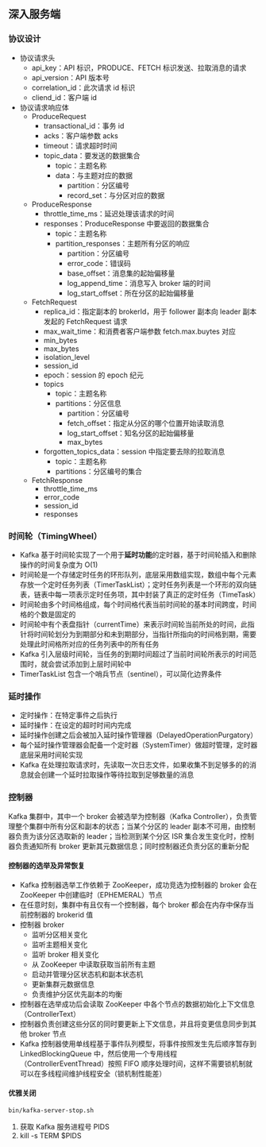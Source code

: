## 深入服务端

### 协议设计

- 协议请求头
  - api_key：API 标识，PRODUCE、FETCH 标识发送、拉取消息的请求
  - api_version：API 版本号
  - correlation_id：此次请求 id 标识
  - cliend_id：客户端 id
- 协议请求响应体
  - ProduceRequest
    - transactional_id：事务 id
    - acks：客户端参数 acks
    - timeout：请求超时时间
    - topic_data：要发送的数据集合
      - topic：主题名称
      - data：与主题对应的数据
        - partition：分区编号
        - record_set：与分区对应的数据
  - ProduceResponse
    - throttle_time_ms：延迟处理该请求的时间
    - responses：ProduceResponse 中要返回的数据集合
      - topic：主题名称
      - partition_responses：主题所有分区的响应
        - partition：分区编号
        - error_code：错误码
        - base_offset：消息集的起始偏移量
        - log_append_time：消息写入 broker 端的时间
        - log_start_offset：所在分区的起始偏移量
  - FetchRequest
    - replica_id：指定副本的 brokerId，用于 follower 副本向 leader 副本发起的 FetchRequest 请求
    - max_wait_time：和消费者客户端参数 fetch.max.buytes 对应
    - min_bytes
    - max_bytes
    - isolation_level
    - session_id
    - epoch：session 的 epoch 纪元
    - topics
      - topic：主题名称
      - partitions：分区信息
        - partition：分区编号
        - fetch_offset：指定从分区的哪个位置开始读取消息
        - log_start_offset：知名分区的起始偏移量
        - max_bytes
    - forgotten_topics_data：session 中指定要去除的拉取消息
      - topic：主题名称
      - partitions：分区编号的集合
  - FetchResponse
    - throttle_time_ms
    - error_code
    - session_id
    - responses

### 时间轮（TimingWheel）

- Kafka 基于时间轮实现了一个用于**延时功能**的定时器，基于时间轮插入和删除操作的时间复杂度为 O(1)
- 时间轮是一个存储定时任务的环形队列，底层采用数组实现，数组中每个元素存放一个定时任务列表（TimerTaskList）；定时任务列表是一个环形的双向链表，链表中每一项表示定时任务项，其中封装了真正的定时任务（TimeTask）
- 时间轮由多个时间格组成，每个时间格代表当前时间轮的基本时间跨度，时间格的个数是固定的
- 时间轮中有个表盘指针（currentTime）来表示时间轮当前所处的时间，此指针将时间轮划分为到期部分和未到期部分，当指针所指向的时间格到期，需要处理此时间格所对应的任务列表中的所有任务
- Kafka 引入层级时间轮，当任务的到期时间超过了当前时间轮所表示的时间范围时，就会尝试添加到上层时间轮中
- TimerTaskList 包含一个哨兵节点（sentinel），可以简化边界条件

### 延时操作

- 定时操作：在特定事件之后执行
- 延时操作：在设定的超时时间内完成
- 延时操作创建之后会被加入延时操作管理器（DelayedOperationPurgatory）
- 每个延时操作管理器会配备一个定时器（SystemTimer）做超时管理，定时器底层采用时间轮实现
- Kafka 在处理拉取请求时，先读取一次日志文件，如果收集不到足够多的的消息就会创建一个延时拉取操作等待拉取到足够数量的消息

### 控制器

Kafka 集群中，其中一个 broker 会被选举为控制器（Kafka Controller），负责管理整个集群中所有分区和副本的状态；当某个分区的 leader 副本不可用，由控制器负责为该分区选取新的 leader；当检测到某个分区 ISR 集合发生变化时，控制器负责通知所有 broker 更新其元数据信息；同时控制器还负责分区的重新分配

#### 控制器的选举及异常恢复

- Kafka 控制器选举工作依赖于 ZooKeeper，成功竞选为控制器的 broker 会在 ZooKeeper 中创建临时（EPHEMERAL）节点
- 在任意时刻，集群中有且仅有一个控制器，每个 broker 都会在内存中保存当前控制器的 brokerid 值
- 控制器 broker
  - 监听分区相关变化
  - 监听主题相关变化
  - 监听 broker 相关变化
  - 从 ZooKeeper 中读取获取当前所有主题
  - 启动并管理分区状态机和副本状态机
  - 更新集群元数据信息
  - 负责维护分区优先副本的均衡
- 控制器在选举成功后会读取 ZooKeeper 中各个节点的数据初始化上下文信息（ControllerText）
- 控制器负责创建这些分区的同时要更新上下文信息，并且将变更信息同步到其他 broker 节点
- Kafka 控制器使用单线程基于事件队列模型，将事件按照发生先后顺序暂存到 LinkedBlockingQueue 中，然后使用一个专用线程（ControllerEventThread）按照 FIFO 顺序处理时间，这样不需要锁机制就可以在多线程间维护线程安全（锁机制性能差）

#### 优雅关闭

```sh
bin/kafka-server-stop.sh
```

1. 获取 Kafka 服务进程号 PIDS
1. kill -s TERM $PIDS

